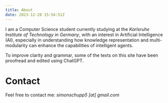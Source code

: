 ```yaml
---
title: About
date: 2023-12-28 15:54:51Z
---
```


I am a Computer Science student currently studying at the *Karlsruhe Institute of Technology in Germany*, with an interest in Artificial Intelligence (AI), especially in understanding how knowledge representation and multi-modularity can enhance the capabilities of intelligent agents.

To improve clarity and grammar, some of the texts on this site have been proofread and edited using ChatGPT.

# Contact

Feel free to contact me: *simonschupp5 [at] gmail.com*
